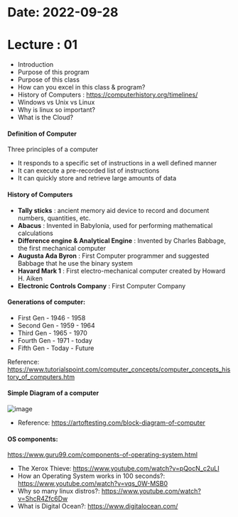 # Date: 2022-09-28

# Lecture : 01

* Introduction 
* Purpose of this program
* Purpose of this class
* How can you excel in this class & program?
* History of Computers : https://computerhistory.org/timelines/
* Windows vs Unix vs Linux
* Why is linux so important?
* What is the Cloud?



#### Definition of Computer
Three principles of a computer
* It responds to a specific set of instructions in a well defined manner
* It can execute a pre-recorded list of instructions
* It can quickly store and retrieve large amounts of data

#### History of Computers

* **Tally sticks** : ancient memory aid device to record and document numbers, quantities, etc.
* **Abacus** : Invented in Babylonia, used for performing mathematical calculations
* **Difference engine & Analytical Engine** : Invented by Charles Babbage, the first mechanical computer
* **Augusta Ada Byron** : First Computer programmer and suggested Babbage that he use the binary system
* **Havard Mark 1** : First electro-mechanical computer created by Howard H. Aiken
* **Electronic Controls Company** : First Computer Company

#### Generations of computer:
* First Gen - 1946 - 1958
* Second Gen - 1959 - 1964
* Third Gen - 1965 - 1970
* Fourth Gen - 1971 - today
* Fifth Gen - Today - Future

Reference: https://www.tutorialspoint.com/computer_concepts/computer_concepts_history_of_computers.htm

#### Simple Diagram of a computer
![image](https://user-images.githubusercontent.com/64248085/192855515-3834da9b-1f16-4dfd-b2b7-8d2db8ff6fdc.png)
* Reference: https://artoftesting.com/block-diagram-of-computer

#### OS components:
https://www.guru99.com/components-of-operating-system.html

* The Xerox Thieve: https://www.youtube.com/watch?v=pQocN_c2uLI
* How an Operating System works in 100 seconds?: https://www.youtube.com/watch?v=vqs_0W-MSB0
* Why so many linux distros?: https://www.youtube.com/watch?v=ShcR4Zfc6Dw
* What is Digital Ocean?: https://www.digitalocean.com/

